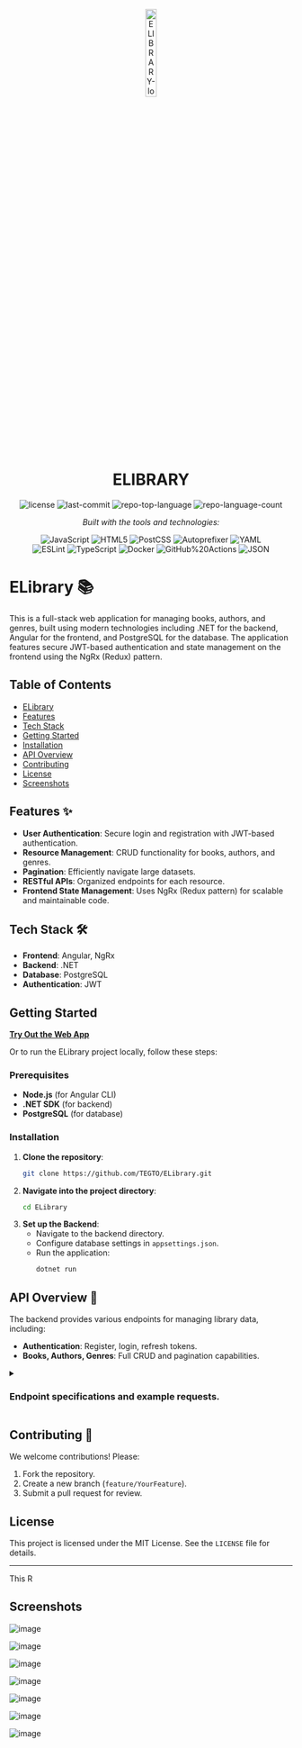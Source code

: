 <p align="center">
  <img src="https://img.icons8.com/?size=512&id=55494&format=png" width="20%" alt="ELIBRARY-logo">
</p>
<p align="center">
    <h1 align="center">ELIBRARY</h1>
</p>

<p align="center">
	<img src="https://img.shields.io/github/license/TEGTO/ELibrary?style=flat&logo=opensourceinitiative&logoColor=white&color=0080ff" alt="license">
	<img src="https://img.shields.io/github/last-commit/TEGTO/ELibrary?style=flat&logo=git&logoColor=white&color=0080ff" alt="last-commit">
	<img src="https://img.shields.io/github/languages/top/TEGTO/ELibrary?style=flat&color=0080ff" alt="repo-top-language">
	<img src="https://img.shields.io/github/languages/count/TEGTO/ELibrary?style=flat&color=0080ff" alt="repo-language-count">
</p>
<p align="center">
		<em>Built with the tools and technologies:</em>
</p>
<p align="center">
	<img src="https://img.shields.io/badge/JavaScript-F7DF1E.svg?style=flat&logo=JavaScript&logoColor=black" alt="JavaScript">
	<img src="https://img.shields.io/badge/HTML5-E34F26.svg?style=flat&logo=HTML5&logoColor=white" alt="HTML5">
	<img src="https://img.shields.io/badge/PostCSS-DD3A0A.svg?style=flat&logo=PostCSS&logoColor=white" alt="PostCSS">
	<img src="https://img.shields.io/badge/Autoprefixer-DD3735.svg?style=flat&logo=Autoprefixer&logoColor=white" alt="Autoprefixer">
	<img src="https://img.shields.io/badge/YAML-CB171E.svg?style=flat&logo=YAML&logoColor=white" alt="YAML">
	<br>
	<img src="https://img.shields.io/badge/ESLint-4B32C3.svg?style=flat&logo=ESLint&logoColor=white" alt="ESLint">
	<img src="https://img.shields.io/badge/TypeScript-3178C6.svg?style=flat&logo=TypeScript&logoColor=white" alt="TypeScript">
	<img src="https://img.shields.io/badge/Docker-2496ED.svg?style=flat&logo=Docker&logoColor=white" alt="Docker">
	<img src="https://img.shields.io/badge/GitHub%20Actions-2088FF.svg?style=flat&logo=GitHub-Actions&logoColor=white" alt="GitHub%20Actions">
	<img src="https://img.shields.io/badge/JSON-000000.svg?style=flat&logo=JSON&logoColor=white" alt="JSON">
</p>


# ELibrary 📚

This is a full-stack web application for managing books, authors, and genres, built using modern technologies including .NET for the backend, Angular for the frontend, and PostgreSQL for the database. The application features secure JWT-based authentication and state management on the frontend using the NgRx (Redux) pattern.


##  Table of Contents
- [ELibrary](#elibrary)
- [Features](#features)
- [Tech Stack](#tech-stack)
- [Getting Started](#getting-started)
- [Installation](#installation)
- [API Overview](#api-overview)
- [Contributing](#contributing)
- [License](#license)
- [Screenshots](#screenshots)
 
## Features ✨

- **User Authentication**: Secure login and registration with JWT-based authentication.
- **Resource Management**: CRUD functionality for books, authors, and genres.
- **Pagination**: Efficiently navigate large datasets.
- **RESTful APIs**: Organized endpoints for each resource.
- **Frontend State Management**: Uses NgRx (Redux pattern) for scalable and maintainable code.

## Tech Stack 🛠️

- **Frontend**: Angular, NgRx
- **Backend**: .NET
- **Database**: PostgreSQL
- **Authentication**: JWT

## Getting Started

 **[Try Out the Web App](https://icy-hill-0551b3903.5.azurestaticapps.net/)**

Or to run the ELibrary project locally, follow these steps:

### Prerequisites

- **Node.js** (for Angular CLI)
- **.NET SDK** (for backend)
- **PostgreSQL** (for database)

### Installation

1. **Clone the repository**:
    ```bash
    git clone https://github.com/TEGTO/ELibrary.git
    ```
2. **Navigate into the project directory**:
    ```bash
    cd ELibrary
    ```
3. **Set up the Backend**:
    - Navigate to the backend directory.
    - Configure database settings in `appsettings.json`.
    - Run the application:
        ```bash
        dotnet run


## API Overview 📖

The backend provides various endpoints for managing library data, including:

- **Authentication**: Register, login, refresh tokens.
- **Books, Authors, Genres**: Full CRUD and pagination capabilities.
 <details closed><summary><h3>Endpoint specifications and example requests.</h3></summary>

### API URLs
- **Auth & User Info API**: https://elibrary-user-api-germanywestcentral-001.azurewebsites.net/
- **Library API**: https://elibrary-library-api-germanywestcentral-001.azurewebsites.net/

## Auth & User Info API Endpoints


### Register

```bash
[POST] /auth/register
```
**Request Body**:
```bash
{
  "userName": "example",
  "password": "123456QWERTY",
  "confirmPassword": "123456QWERTY",
  "userInfo": {
    "name": "name",
    "lastName": "lastName",
    "dateOfBirth": "2020-08-03T09:45:45.4656254Z",
    "address": "address"
  }
}
```



### Login
```bash
[POST] /auth/login
```
**Request Body**:
```bash
{
  "login": "example",
  "password": "123456QWERTY"
}
```

### Refresh Token
```bash
[POST] /auth/refresh
```
**Request Body**:
```bash
{
  "accessToken": "{{accessToken}}",
  "refreshToken": "{{refreshToken}}"
}
```

### Get User Information
```bash
[GET] /userinfo/user
```
**Authorization Required**: `Bearer {{accessToken}}`

## Library API Endpoints

### Author

#### Get an Author by ID
```bash
[GET] /author/{{author_id}}
```
**Authorization Required**: `Bearer {{accessToken}}`

#### Get Total Number of Authors
```bash
[GET] /author/amount
```
**Authorization Required**: `Bearer {{accessToken}}`

#### Get Paginated Authors
```bash
[POST] /author/pagination
```
**Request Body**:
```bash
{
    "pageNumber": 1,
    "pageSize": 2
}
```
**Authorization Required**: `Bearer {{accessToken}}`

#### Create a New Author
```bash
[POST] /author
```
**Request Body**:
```bash
{
    "name": "name",
    "lastName": "lastName",
    "dateOfBirth": "2020-08-03T09:45:45.4656254Z"
}
```
**Authorization Required**: `Bearer {{accessToken}}`

#### Update an Author
```bash
[PUT] /author
```
**Request Body**:
```bash
{
    "id": {{author_id}},
    "name": "newName",
    "lastName": "lastName",
    "dateOfBirth": "2020-08-03T09:45:45.4656254Z"
}
```
**Authorization Required**: `Bearer {{accessToken}}`

#### Delete an Author by ID
```bash
[DELETE] /author/{{author_id}}
```
**Authorization Required**: `Bearer {{accessToken}}`

### Genre

#### Get a Genre by ID
```bash
[GET] /genre/{{genre_id}}
```
**Authorization Required**: `Bearer {{accessToken}}`

#### Get Total Number of Genres
```bash
[GET] /genre/amount
```
**Authorization Required**: `Bearer {{accessToken}}`

#### Get Paginated Genres
```bash
[POST] /genre/pagination
```
**Request Body**:
```bash
{
    "pageNumber": 1,
    "pageSize": 2
}
```
**Authorization Required**: `Bearer {{accessToken}}`

#### Create a New Genre
```bash
[POST] /genre
```
**Request Body**:
```bash
{
    "name": "name"
}
```
**Authorization Required**: `Bearer {{accessToken}}`

#### Update a Genre
```bash
[PUT] /genre
```
**Request Body**:
```bash
{
    "id": {{genre_id}},
    "name": "newName"
}
```
**Authorization Required**: `Bearer {{accessToken}}`

#### Delete a Genre by ID
```bash
[DELETE] /genre/{{genre_id}}
```
**Authorization Required**: `Bearer {{accessToken}}`

### Book

#### Get a Book by ID
```bash
[GET] /book/{{book_id}}
```
**Authorization Required**: `Bearer {{accessToken}}`

#### Get Total Number of Books
```bash
[GET] /book/amount
```
**Authorization Required**: `Bearer {{accessToken}}`

#### Get Paginated Books
```bash
[POST] /book/pagination
```
**Request Body**:
```bash
{
    "pageNumber": 1,
    "pageSize": 2
}
```
**Authorization Required**: `Bearer {{accessToken}}`

#### Create a New Book
```bash
[POST] /book
```
**Request Body**:
```bash
{
    "title": "title",
    "publicationDate": "2020-08-03T09:45:45.4656254Z",
    "authorId": {{author_id}},
    "genreId": {{genre_id}}
}
```
**Authorization Required**: `Bearer {{accessToken}}`

#### Update a Book
```bash
[PUT] /book
```
**Request Body**:
```bash
{
    "id": {{book_id}},
    "title": "newTitle",
    "publicationDate": "2020-08-03T09:45:45.4656254Z",
    "authorId": {{author_id}},
    "genreId": {{genre_id}}
}
```
**Authorization Required**: `Bearer {{accessToken}}`

#### Delete a Book by ID
```bash
[DELETE] /book/{{book_id}}
```
**Authorization Required**: `Bearer {{accessToken}}`

---
</details>

## Contributing 🤝

We welcome contributions! Please:

1. Fork the repository.
2. Create a new branch (`feature/YourFeature`).
3. Submit a pull request for review.

## License

This project is licensed under the MIT License. See the `LICENSE` file for details.

---

This R

## Screenshots 
![image](https://github.com/user-attachments/assets/1ea134dc-aaa6-4c5b-9740-f4a6116ff1cb)

![image](https://github.com/user-attachments/assets/e7d3e117-197f-4f59-a987-f257c7322af3)

![image](https://github.com/user-attachments/assets/5f56919a-2239-4135-9825-1a7473d79194)

![image](https://github.com/user-attachments/assets/1f93cdce-592f-492f-a5a4-3ab3889beed3)

![image](https://github.com/user-attachments/assets/861376d5-fc9e-46c9-9e72-87849ef98c65)

![image](https://github.com/user-attachments/assets/bca80ee9-1982-485d-8d78-76f22cdf5a5f)

![image](https://github.com/user-attachments/assets/74d3d3e4-0cfb-4ec3-90d6-b7e6ac156a8c)



